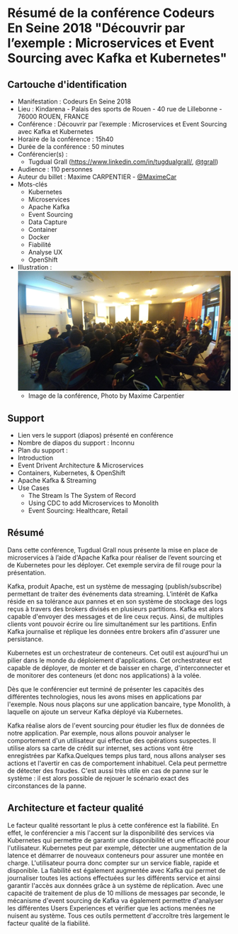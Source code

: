 # Résumé de la conférence Codeurs En Seine 2018 "Découvrir par l’exemple : Microservices et Event Sourcing avec Kafka et Kubernetes"

## Cartouche d'identification

 - Manifestation : Codeurs En Seine 2018
 - Lieu : Kindarena - Palais des sports de Rouen - 40 rue de Lillebonne - 76000 ROUEN, FRANCE
 - Conférence : Découvrir par l’exemple : Microservices et Event Sourcing avec Kafka et Kubernetes
 - Horaire de la conférence : 15h40
 - Durée de la conférence : 50 minutes
 - Conférencier(s) :
   - Tugdual Grall (https://www.linkedin.com/in/tugdualgrall/, [@tgrall](https://github.com/tgrall))
 - Audience : 110 personnes
 - Auteur du billet : Maxime CARPENTIER - [@MaximeCar](https://github.com/MaximeCar)
 - Mots-clés
   - Kubernetes
   - Microservices
   - Apache Kafka
   - Event Sourcing
   - Data Capture
   - Container
   - Docker
   - Fiabilité
   - Analyse UX
   - OpenShift
 - Illustration : ![Image de la conférence, Photo by Maxime Carpentier](img/IMG-CNF-CES-2018.jpg)
   - Image de la conférence, Photo by Maxime Carpentier

## Support
 - Lien vers le support (diapos) présenté en conférence
 - Nombre de diapos du support : Inconnu
 - Plan du support :
  - Introduction
  - Event Drivent Architecture & Microservices
  - Containers, Kubernetes, & OpenShift
  - Apache Kafka & Streaming
  - Use Cases
    - The Stream Is The System of Record
    - Using CDC to add Microservices to Monolith
    - Event Sourcing: Healthcare, Retail

## Résumé
Dans cette conférence, Tugdual Grall nous présente la mise en place de microservices à l’aide d'Apache Kafka pour réaliser de l’event sourcing et de Kubernetes pour les déployer. Cet exemple servira de fil rouge pour la présentation.

Kafka, produit Apache, est un système de messaging (publish/subscribe) permettant de traiter des événements data streaming. L’intérêt de Kafka réside en sa tolérance aux pannes et en son système de stockage des logs reçus à travers des brokers divisés en plusieurs partitions. Kafka est alors capable d'envoyer des messages et de lire ceux reçus. Ainsi, de multiples clients vont pouvoir écrire ou lire simultanément sur les partitions. Enfin Kafka journalise et réplique les données entre brokers afin d'assurer une persistance.

Kubernetes est un orchestrateur de conteneurs. Cet outil est aujourd'hui un pilier dans le monde du déploiement d'applications. Cet orchestrateur est capable de déployer, de monter et de baisser en charge, d'interconnecter et de monitorer des conteneurs (et donc nos applications) à la volée.

Dès  que le conférencier eut terminé de présenter les capacités des différentes technologies, nous les avons mises en applications par l'exemple.
Nous nous plaçons sur une application bancaire, type Monolith, à laquelle on ajoute un serveur Kafka déployé via Kubernetes.

Kafka réalise alors de l'event sourcing pour étudier les flux de données de notre application.
Par exemple, nous allons pouvoir analyser le comportement d'un utilisateur qui effectue des opérations suspectes. Il utilise alors sa carte de crédit sur internet, ses actions vont être enregistrées par Kafka.Quelques temps plus tard, nous allons analyser ses actions et l'avertir en cas de comportement inhabituel. Cela peut permettre de détecter des fraudes. C'est aussi très utile en cas de panne sur le système : il est alors possible de rejouer le scénario exact des circonstances de la panne.

## Architecture et facteur qualité
Le facteur qualité ressortant le plus à cette conférence est la fiabilité.
En effet, le conférencier a mis l'accent sur la disponibilité des services via Kubernetes qui permettre de garantir une disponibilité et une efficacité pour l'utilisateur. Kubernetes peut par exemple, détecter une augmentation de la latence et démarrer de nouveaux conteneurs pour assurer une montée en charge. L'utilisateur pourra donc compter sur un service fiable, rapide et disponible. La fiabilité est également augmentée avec Kafka qui permet de journaliser toutes les actions effectuées sur les différents service et ainsi garantir l'accès aux données grâce à un système de réplication. Avec une capacité de traitement de plus de 10 millions de messages par seconde, le mécanisme d'event sourcing de Kafka va également permettre d'analyser les différentes Users Experiences et vérifier que les actions menées ne nuisent au système. Tous ces outils permettent d'accroître très largement le facteur qualité de la fiabilité.
